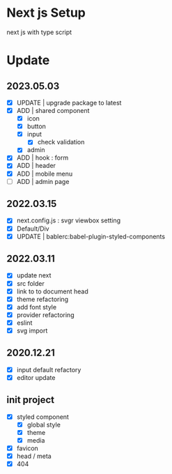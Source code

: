 # Next js Setup

next js with type script

# Update

## 2023.05.03

- [x] UPDATE | upgrade package to latest
- [x] ADD | shared component
  - [x] icon
  - [x] button
  - [x] input
    - [x] check validation
  - [x] admin
- [x] ADD | hook : form
- [x] ADD | header
- [x] ADD | mobile menu
- [ ] ADD | admin page

## 2022.03.15

- [x] next.config.js : svgr viewbox setting
- [x] Default/Div
- [x] UPDATE | bablerc:babel-plugin-styled-components

## 2022.03.11

- [x] update next
- [x] src folder
- [x] link to to document head
- [x] theme refactoring
- [x] add font style
- [x] provider refactoring
- [x] eslint
- [x] svg import

## 2020.12.21

- [x] input default refactory
- [x] editor update

## init project

- [x] styled component
  - [x] global style
  - [x] theme
  - [x] media
- [x] favicon
- [x] head / meta
- [x] 404
